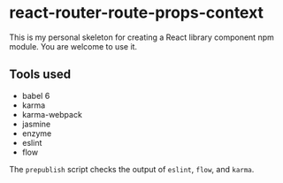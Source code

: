 # react-router-route-props-context

This is my personal skeleton for creating a React library component npm module.  You are welcome to use it.

## Tools used

* babel 6
* karma
* karma-webpack
* jasmine
* enzyme
* eslint
* flow

The `prepublish` script checks the output of `eslint`, `flow`, and `karma`.
